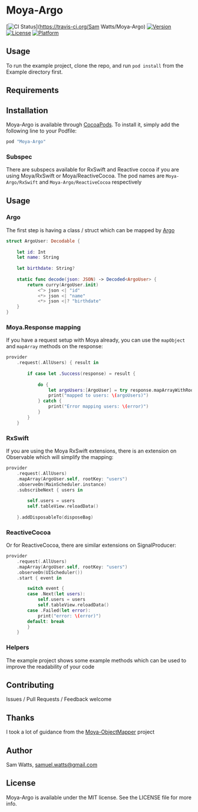 # Moya-Argo

[![CI Status](http://img.shields.io/travis/wattson12/Moya-Argo.svg?style=flat)](https://travis-ci.org/Sam Watts/Moya-Argo)
[![Version](https://img.shields.io/cocoapods/v/Moya-Argo.svg?style=flat)](http://cocoapods.org/pods/Moya-Argo)
[![License](https://img.shields.io/cocoapods/l/Moya-Argo.svg?style=flat)](http://cocoapods.org/pods/Moya-Argo)
[![Platform](https://img.shields.io/cocoapods/p/Moya-Argo.svg?style=flat)](http://cocoapods.org/pods/Moya-Argo)

## Usage

To run the example project, clone the repo, and run `pod install` from the Example directory first.

## Requirements

## Installation

Moya-Argo is available through [CocoaPods](http://cocoapods.org). To install
it, simply add the following line to your Podfile:

```ruby
pod "Moya-Argo"
```

### Subspec

There are subspecs available for RxSwift and Reactive cocoa if you are using Moya/RxSwift or Moya/ReactiveCocoa. The pod names are `Moya-Argo/RxSwift` and `Moya-Argo/ReactiveCocoa` respectively

## Usage

### Argo
The first step is having a class / struct which can be mapped by [Argo](https://github.com/thoughtbot/Argo)

```swift
struct ArgoUser: Decodable {
    
    let id: Int
    let name: String
    
    let birthdate: String?
    
    static func decode(json: JSON) -> Decoded<ArgoUser> {
        return curry(ArgoUser.init)
            <^> json <| "id"
            <*> json <| "name"
            <*> json <|? "birthdate"
    }
}
```

### Moya.Response mapping
If you have a request setup with Moya already, you can use the `mapObject` and `mapArray` methods on the response:

```swift
provider
    .request(.AllUsers) { result in
            
        if case let .Success(response) = result {
        
            do {
                let argoUsers:[ArgoUser] = try response.mapArrayWithRootKey("users")
                print("mapped to users: \(argoUsers)")
            } catch {
                print("Error mapping users: \(error)")
            }
        }
    }
```

### RxSwift
If you are using the Moya RxSwift extensions, there is an extension on Observable which will simplify the mapping:
```swift
provider
    .request(.AllUsers)
    .mapArray(ArgoUser.self, rootKey: "users")
    .observeOn(MainScheduler.instance)
    .subscribeNext { users in
            
        self.users = users
        self.tableView.reloadData()
            
    }.addDisposableTo(disposeBag)
```

### ReactiveCocoa
Or for ReactiveCocoa, there are similar extensions on SignalProducer:
```swift
provider
    .request(.AllUsers)
    .mapArray(ArgoUser.self, rootKey: "users")
    .observeOn(UIScheduler())
    .start { event in

        switch event {
        case .Next(let users):
            self.users = users
            self.tableView.reloadData()
        case .Failed(let error):
            print("error: \(error)")
        default: break
        }
    }
```

### Helpers
The example project shows some example methods which can be used to improve the readability of your code

## Contributing 
Issues / Pull Requests / Feedback welcome 

## Thanks
I took a lot of guidance from the [Moya-ObjectMapper](https://github.com/ivanbruel/Moya-ObjectMapper) project


## Author

Sam Watts, samuel.watts@gmail.com

## License

Moya-Argo is available under the MIT license. See the LICENSE file for more info.
